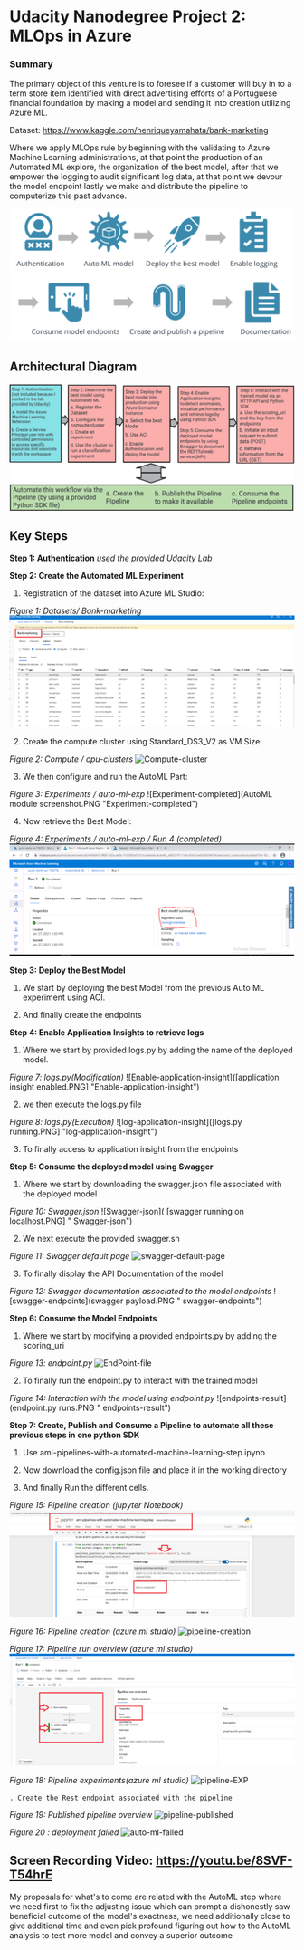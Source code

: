# Udacity Nanodegree Project 2: MLOps in Azure

### Summary


The primary object of this venture is to foresee if a customer will buy in to a term store item identified with direct advertising efforts of a Portuguese financial foundation by making a model and sending it into creation utilizing Azure ML.

Dataset: https://www.kaggle.com/henriqueyamahata/bank-marketing 

Where we apply MLOps rule by beginning with the validating to Azure Machine Learning administrations, at that point the production of an Automated ML explore, the organization of the best model, after that we empower the logging to audit significant log data, at that point we devour the model endpoint lastly we make and distribute the pipeline to computerize this past advance.

![projectdiagrame](Main-step-project.png "projectdiagrame")

## Architectural Diagram

![architector](architector.png "architecture")

## Key Steps

**Step 1: Authentication**  *used the provided Udacity Lab*

**Step 2: Create the Automated ML Experiment**

 1. Registration of the dataset into Azure ML Studio:
 
*Figure 1: Datasets/ Bank-marketing*
![Bank-Marketing-Dataset](Bank-Marketing-Dataset.png "Bank Marketing Dataset")

 2. Create the compute cluster using Standard_DS3_V2 as VM Size:

*Figure 2: Compute / cpu-clusters*
![Compute-cluster](Compute-cluster.png "Compute-cluster")

 3. We then configure and run the AutoML Part:
 
*Figure 3: Experiments / auto-ml-exp*
![Experiment-completed](AutoML module screenshot.PNG "Experiment-completed")

 4. Now retrieve the Best Model:
 
*Figure 4: Experiments / auto-ml-exp / Run 4 (completed)*
![Best-Model](best-model.PNG "Best-Model")

**Step 3: Deploy the Best Model**

 1. We start by deploying the best Model from the previous Auto ML experiment using ACI.

 2. And finally create the endpoints 
 
**Step 4: Enable Application Insights to retrieve logs**

 1. Where we start by provided logs.py by adding the name of the deployed model. 
 
*Figure 7: logs.py(Modification)*
 ![Enable-application-insight]([application insight enabled.PNG] "Enable-application-insight")
 
  2. we then execute the logs.py file 
  
*Figure 8: logs.py(Execution)*
  ![log-application-insight]([logs.py running.PNG] "log-application-insight")
  
  3. To finally access to application insight  from the endpoints 
 
 
 **Step 5: Consume the deployed model using Swagger**
 
  1. Where we start by downloading the swagger.json file associated with the deployed model
  
 *Figure 10: Swagger.json*
   ![Swagger-json]( [swagger running on localhost.PNG] " Swagger-json")
   
  2. We next execute the provided swagger.sh 
  
 *Figure 11: Swagger default page*
   ![swagger-default-page]( [swagger-default-page.PNG] " swagger-default-page.PNG")
   
  3. To finally display the API Documentation of the model 
  
 *Figure 12: Swagger documentation associated to the model endpoints*
   ![swagger-endpoints](swagger payload.PNG " swagger-endpoints")
   
 **Step 6: Consume the Model Endpoints**
 
  1. Where we start by modifying a provided endpoints.py by adding the scoring_uri 
  
 *Figure 13: endpoint.py*
   ![EndPoint-file](EndPoint-file.PNG " EndPoint-file")
   
  2. To finally run the endpoint.py to interact with the trained model
  
 *Figure 14: Interaction with the model using endpoint.py*
   ![endpoints-result](endpoint.py runs.PNG " endpoints-result")
   
   **Step 7: Create, Publish and Consume a Pipeline to automate all these previous steps in one python SDK**

  1. Use aml-pipelines-with-automated-machine-learning-step.ipynb 
  
  2. Now download the config.json file and place it in the working directory
  
  3. And finally Run the different cells.
 
  *Figure 15: Pipeline creation (jupyter Notebook)*
  ![pipeline-completed](pipeline-completed.PNG " pipeline-completed")
  
  *Figure 16: Pipeline creation (azure ml studio)*
  ![pipeline-creation](pipeline-creation.PNG " pipeline-creation")
  
  *Figure 17: Pipeline run overview (azure ml studio)*
  ![pipeline-rest-endpoint](pipeline-rest-endpoint.png " pipeline-rest-endpoint")
  
   *Figure 18: Pipeline experiments(azure ml studio)*
  ![pipeline-EXP](pipelin-exp.png " pipeline-EXP")
  
    . Create the Rest endpoint associated with the pipeline
    
   *Figure 19: Published pipeline overview*
 ![pipeline-published](pipelin-published.PNG " pipeline-publishe")
   
   
*Figure 20 : deployment failed*
![auto-ml-failed](auto-ml-failed.png " auto-ml-failed")

## Screen Recording Video: https://youtu.be/8SVF-T54hrE

My proposals for what's to come are related with the AutoML step where we need first to fix the adjusting issue which can prompt a dishonestly saw beneficial outcome of the model's exactness, we need additionally close to give additional time and even pick profound figuring out how to the AutoML analysis to test more model and convey a superior outcome
